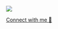[![](https://visitcount.itsvg.in/api?id=JenilGajjar&icon=0&color=0)](https://visitcount.itsvg.in)

 [Connect with me 💬](https://bio.link/gajjarenil) 
<!-- Proudly created with GPRM ( https://gprm.itsvg.in ) -->
